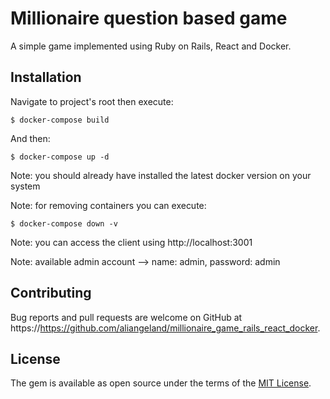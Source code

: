 # Millionaire question based game

A simple game implemented using Ruby on Rails, React and Docker.

## Installation

Navigate to project's root then execute:

    $ docker-compose build

And then:

    $ docker-compose up -d

Note: you should already have installed the latest docker version on your system

Note: for removing containers you can execute:

    $ docker-compose down -v

Note: you can access the client using http://localhost:3001

Note: available admin account --> name: admin, password: admin

## Contributing

Bug reports and pull requests are welcome on GitHub at https://https://github.com/aliangeland/millionaire_game_rails_react_docker.

## License

The gem is available as open source under the terms of the [MIT License](https://opensource.org/licenses/MIT).